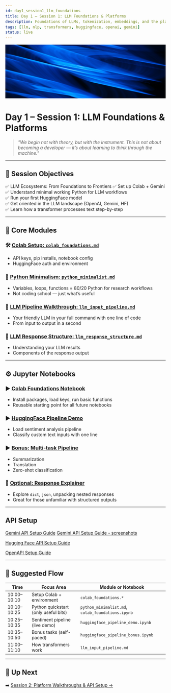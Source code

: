 ```yaml
---
id: day1_session1_llm_foundations
title: Day 1 – Session 1: LLM Foundations & Platforms
description: Foundations of LLMs, tokenization, embeddings, and the platforms that power your AI workflow
tags: [llm, nlp, transformers, huggingface, openai, gemini]
status: live
---
```

![fig_day1_header](../shared_assets/visuals/images/fig_day1_header.png)

# Day 1 – Session 1: LLM Foundations & Platforms

> _"We begin not with theory, but with the instrument. This is not about becoming a developer — it’s about learning to think through the machine."_  

---

## 🎯 Session Objectives

✅ LLM Ecosystems: From Foundations to Frontiers
✅ Set up Colab + Gemini  
✅ Understand minimal working Python for LLM workflows  
✅ Run your first HuggingFace model  
✅ Get oriented in the LLM landscape (OpenAI, Gemini, HF)  
✅ Learn how a transformer processes text step-by-step

---

## 🧱 Core Modules

### 🛠️ [Colab Setup: `colab_foundations.md`](day1/colab_foundations.md)
- API keys, pip installs, notebook config
- HuggingFace auth and environment

### 🧬 [Python Minimalism: `python_minimalist.md`](day1/python_minimalist.md)
- Variables, loops, functions = 80/20 Python for research workflows  
- Not coding school — just what’s useful

### 🤖 [LLM Pipeline Walkthrough: `llm_input_pipeline.md`](day1/llm_input_pipeline.md)
- Your friendly LLM in your full command with one line of code
- From input to output in a second

### 🤖 [LLM Response Structure: `llm_response_structure.md`](day1/llm_response_structure.md)
- Understanding your LLM results
- Components of the response output
  
---

## ⚙️ Jupyter Notebooks

### ▶️ [Colab Foundations Notebook](https://colab.research.google.com/github/MariaAise/test/blob/main/colab_foundations.ipynb)

- Install packages, load keys, run basic functions
- Reusable starting point for all future notebooks

### ▶️ [HuggingFace Pipeline Demo](https://colab.research.google.com/github/MariaAise/test/blob/main/huggingface_pipeline_demo.ipynb)
- Load sentiment analysis pipeline
- Classify custom text inputs with one line

### ▶️ [Bonus: Multi-task Pipeline](https://colab.research.google.com/github/MariaAise/test/blob/main/huggingface_pipeline_bonus.ipynb)
- Summarization  
- Translation  
- Zero-shot classification

### 🧪 [Optional: Response Explainer](https://colab.research.google.com/github/MariaAise/test/blob/main/llm_response_explainer.ipynb)
- Explore `dict`, `json`, unpacking nested responses
- Great for those unfamiliar with structured outputs

---

## API Setup

[Gemini API Setup Guide](Gemini_API_Setup_Guide.md)
[Gemini API Setup Guide - screenshots](using_gemini_api_colab.md)

[Hugging Face API Setup Guide](huggingface_api_setup_colab.md)


[OpenAPI Setup Guide](openai_api_setup_colab.md)

---

## 🧠 Suggested Flow

| Time          | Focus Area                         | Module or Notebook |
|---------------|------------------------------------|--------------------|
| 10:00–10:10   | Setup Colab + environment          | `colab_foundations.*` |
| 10:10–10:25   | Python quickstart (only useful bits) | `python_minimalist.md`, `colab_foundations.ipynb` |
| 10:25–10:35   | Sentiment pipeline (live demo)     | `huggingface_pipeline_demo.ipynb` |
| 10:35–10:50   | Bonus tasks (self-paced)           | `huggingface_pipeline_bonus.ipynb` |
| 11:00–11:10   | How transformers work              | `llm_input_pipeline.md` |

---

## 🔭 Up Next

➡️ [Session 2: Platform Walkthroughs & API Setup →](day1s2_schedule.md)